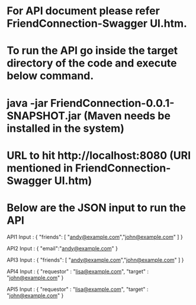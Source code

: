 # For API document please refer FriendConnection-Swagger UI.htm. 
# To run the API go inside the target directory of the code and execute below command. 
# java -jar FriendConnection-0.0.1-SNAPSHOT.jar (Maven needs be installed in the system)
# URL to hit http://localhost:8080 (URI mentioned in FriendConnection-Swagger UI.htm)
# Below are the JSON input to run the API 

API1 Input :
{
"friends": [ "andy@example.com","john@example.com" ] }

API2 Input :
{ "email":"andy@example.com" }

API3 Input :
{
"friends": [ "andy@example.com","john@example.com" ] }

API4 Input :
{
"requestor" : "lisa@example.com", "target" : "john@example.com"
}

API5 Input :
{
"requestor" : "lisa@example.com", "target" : "john@example.com"
}
